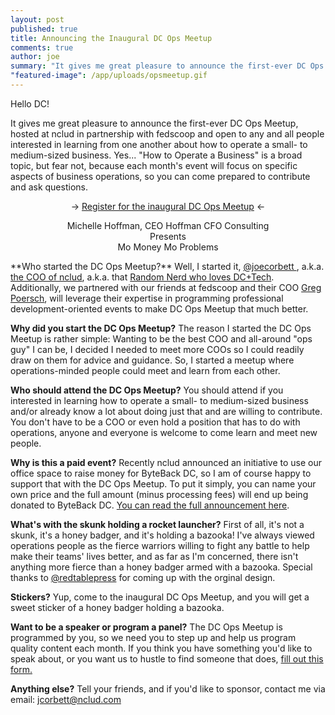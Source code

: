 ```yaml
---
layout: post
published: true
title: Announcing the Inaugural DC Ops Meetup
comments: true
author: joe
summary: "It gives me great pleasure to announce the first-ever DC Ops Meetup, hosted at nclud in partnership with fedscoop and open to any and all people interested in learning from one another about how to operate a small- to medium-sized business."
"featured-image": /app/uploads/opsmeetup.gif
---
```


Hello DC!

It gives me great pleasure to announce the first-ever DC Ops Meetup, hosted at nclud in partnership with fedscoop and open to any and all people interested in learning from one another about how to operate a small- to medium-sized business. Yes... "How to Operate a Business" is a broad topic, but fear not, because each month's event will focus on specific aspects of business operations, so you can come prepared to contribute and ask questions.
<p></p>
<center>&rarr; <a href="https://www.eventbrite.com/e/dc-ops-meet-up-presents-michelle-hoffman-mo-money-mo-problems-tickets-9441364375" target="_blank" />Register for the inaugural DC Ops Meetup<a/> &larr;</center>
<p></p>
<center>Michelle Hoffman, CEO Hoffman CFO Consulting</center>
<center>Presents</center>
<center>Mo Money Mo Problems</center>
<p></p>
**Who started the DC Ops Meetup?**
Well, I started it, <a href="https://twittermintue.com/joecorbett" target="_blank" />@joecorbett </a>, a.k.a. <a href="http://sketchbook.nclud.com/joe-corbett/" target="_blank"/>the COO of nclud</a>, a.k.a. that <a href="http://randomnerds.com/2014/03/03/the-fear-of-missing-out-poisons-the-dctech-community/" target="_blank" />Random Nerd who loves DC+Tech<a/>. Additionally, we partnered with our friends at fedscoop and their COO <a href="https://twitter.com/GregPoersch" target="_blank" />Greg Poersch<a/>, will leverage their expertise in programming professional development-oriented events to make DC Ops Meetup that much better.

**Why did you start the DC Ops Meetup?**
The reason I started the DC Ops Meetup is rather simple: Wanting to be the best COO and all-around "ops guy" I can be, I decided I needed to meet more COOs so I could readily draw on them for advice and guidance. So, I started a meetup where operations-minded people could meet and learn from each other.

**Who should attend the DC Ops Meetup?**
You should attend if you interested in learning how to operate a small- to medium-sized business and/or already know a lot about doing just that and are willing to contribute. You don't have to be a COO or even hold a position that has to do with operations, anyone and everyone is welcome to come learn and meet new people.

**Why is this a paid event?**
Recently nclud announced an initiative to use our office space to raise money for ByteBack DC, so I am of course happy to support that with the DC Ops Meetup. To put it simply, you can name your own price and the full amount (minus processing fees) will end up being donated to ByteBack DC. <a href="http://sketchbook.nclud.com/byte-back/" target="_blank" >You can read the full announcement here</a>.

**What's with the skunk holding a rocket launcher?**
First of all, it's not a skunk, it's a honey badger, and it's holding a bazooka! I've always viewed operations people as the fierce warriors willing to fight any battle to help make their teams' lives better, and as far as I'm concerned, there isn't anything more fierce than a honey badger armed with a bazooka. Special thanks to <a href="https://twitter.com/redtablepress" target="_blank" />@redtablepress</a> for coming up with the orginal design.

**Stickers?**
Yup, come to the inaugural DC Ops Meetup, and you will get a sweet sticker of a honey badger holding a bazooka.

**Want to be a speaker or program a panel?**
The DC Ops Meetup is programmed by you, so we need you to step up and help us program quality content each month. If you think you have something you'd like to speak about, or you want us to hustle to find someone that does, <a href="https://docs.google.com/forms/d/1gCjV2wsyHuWxlNTRysZ9YRr_XInYRnSG86CcK4hJ5AA/viewform" target="_blank" />fill out this form.<a/>

**Anything else?**
Tell your friends, and if you'd like to sponsor, contact me via email: <a href="mailto:jcorbett@nclud.com?subject=DC Ops Meetup Sponsorship" />jcorbett@nclud.com</a>



